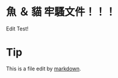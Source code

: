 魚 ＆ 貓 牢騷文件！！！
========

Edit Test!


Tip
=======

This is a file edit by [markdown](http://markdown.tw/).
